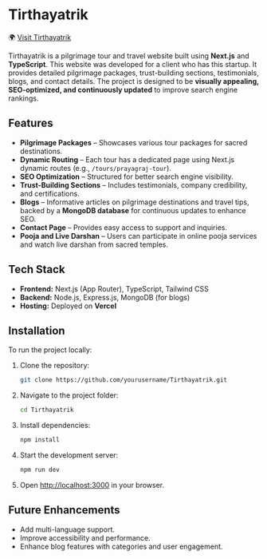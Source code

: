 # Tirthayatrik  

🌍 [Visit Tirthayatrik](https://tirthayatrik.com)  

Tirthayatrik is a pilgrimage tour and travel website built using **Next.js** and **TypeScript**. This website was developed for a client who has this startup. It provides detailed pilgrimage packages, trust-building sections, testimonials, blogs, and contact details. The project is designed to be **visually appealing, SEO-optimized, and continuously updated** to improve search engine rankings.  

## Features  

- **Pilgrimage Packages** – Showcases various tour packages for sacred destinations.  
- **Dynamic Routing** – Each tour has a dedicated page using Next.js dynamic routes (e.g., `/tours/prayagraj-tour`).  
- **SEO Optimization** – Structured for better search engine visibility.  
- **Trust-Building Sections** – Includes testimonials, company credibility, and certifications.  
- **Blogs** – Informative articles on pilgrimage destinations and travel tips, backed by a **MongoDB database** for continuous updates to enhance SEO.  
- **Contact Page** – Provides easy access to support and inquiries.  
- **Pooja and Live Darshan** – Users can participate in online pooja services and watch live darshan from sacred temples.  

## Tech Stack  

- **Frontend:** Next.js (App Router), TypeScript, Tailwind CSS  
- **Backend:** Node.js, Express.js, MongoDB (for blogs)  
- **Hosting:** Deployed on **Vercel**  

## Installation  

To run the project locally:  

1. Clone the repository:  
   ```sh
   git clone https://github.com/yourusername/Tirthayatrik.git
   ```
2. Navigate to the project folder:  
   ```sh
   cd Tirthayatrik
   ```
3. Install dependencies:  
   ```sh
   npm install
   ```
4. Start the development server:  
   ```sh
   npm run dev
   ```
5. Open [http://localhost:3000](http://localhost:3000) in your browser.  

## Future Enhancements  

- Add multi-language support.  
- Improve accessibility and performance.  
- Enhance blog features with categories and user engagement.  
